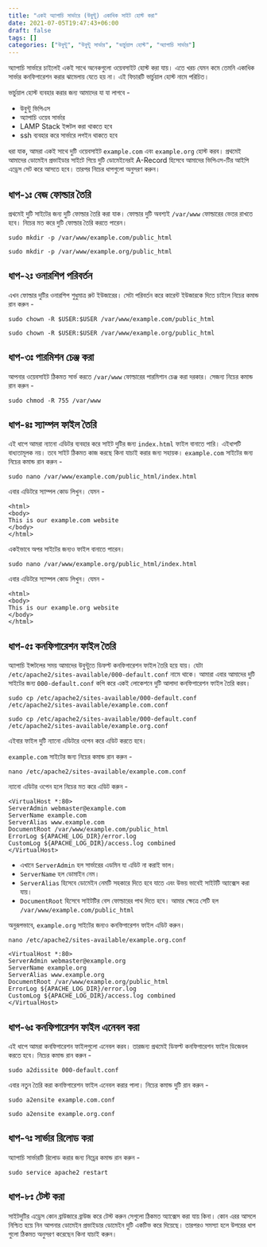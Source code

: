 ```yaml
---
title: "একই অ্যাপাচি সার্ভারে (উবুন্টু) একাধিক সাইট হোস্ট করা"
date: 2021-07-05T19:47:43+06:00
draft: false
tags: []
categories: ["উবুন্টু", "উবুন্টু সার্ভার", "ভার্চুয়াল হোস্ট", "অ্যাপাচি সার্ভার"]
---
```

অ্যাপাচি সার্ভারে চাইলেই একই সাথে অনেকগুলো ওয়েবসাইট হোস্ট করা যায়। এতে খরচ যেমন কমে তেমনি একাধিক সার্ভার কনফিগারেশন করার ঝামেলায় যেতে হয় না। এই ফিচারটি ভার্চুয়াল হোস্ট নামে পরিচিত।

ভার্চুয়াল হোস্ট ব্যবহার করার জন্য আমাদের যা যা লাগবে - 
* উবুন্টু ভিপিএস
* অ্যাপাচি ওয়েব সার্ভার
* LAMP Stack ইন্সটল করা থাকতে হবে
* ssh ব্যবহার করে সার্ভারে লগইন থাকতে হবে

ধরা যাক, আমরা একই সাথে দুটি ওয়েবসাইট `example.com` এবং `example.org` হোস্ট করব। প্রথমেই আমাদের ডোমেইন প্রভাইডার সাইটে গিয়ে দুটি ডোমেইনেরই A-Record হিসেবে আমাদের ভিপিএস-টির আইপি এড্রেস সেট করে আসতে হবে। তারপর নিচের ধাপগুলো অনুসরণ করুন।

## ধাপ-১ঃ বেজ ফোল্ডার তৈরি
প্রথমেই দুটি সাইটের জন্য দুটি ফোল্ডার তৈরি করা যাক। ফোল্ডার দুটি অবশ্যই `/var/www` ফোল্ডারের ভেতর রাখতে হবে। নিচের মত করে দুটি ফোল্ডার তৈরি করতে পারেন।
```
sudo mkdir -p /var/www/example.com/public_html
```
```
sudo mkdir -p /var/www/example.org/public_html
```
## ধাপ-২ঃ ওনারশিপ পরিবর্তন
এখন ফোল্ডার দুটির ওনারশিপ শুধুমাত্র রুট ইউজারের। সেটা পরিবর্তন করে কারেন্ট ইউজারকে দিতে চাইলে নিচের কমান্ড রান করুন -
```
sudo chown -R $USER:$USER /var/www/example.com/public_html
```
```
sudo chown -R $USER:$USER /var/www/example.org/public_html
```

## ধাপ-৩ঃ পারমিশন চেঞ্জ করা
আপনার ওয়েবসাইট ঠিকমত সার্ভ করতে `/var/www` ফোল্ডারের পারমিশান চেঞ্জ করা দরকার। সেজন্য নিচের কমান্ড রান করুন - 
```
sudo chmod -R 755 /var/www
```

## ধাপ-৪ঃ স্যাম্পল ফাইল তৈরি
এই ধাপে আমরা ন্যানো এডিটর ব্যবহার করে সাইট দুটির জন্য `index.html` ফাইল বানাতে পারি। এইধাপটি বাধ্যতামূলক নয়। তবে সাইট ঠিকমত কাজ করছে কিনা যাচাই করার জন্য সহায়ক। `example.com` সাইটের জন্য নিচের কমান্ড রান করুন - 
```
sudo nano /var/www/example.com/public_html/index.html
```
এবার এডিটরে স্যাম্পল কোড লিখুন। যেমন - 
```
<html>
<body>
This is our example.com website
</body>
</html>
```
একইভাবে অপর সাইটের জন্যও ফাইল বানাতে পারেন।
```
sudo nano /var/www/example.org/public_html/index.html
```
এবার এডিটরে স্যাম্পল কোড লিখুন। যেমন - 
```
<html>
<body>
This is our example.org website
</body>
</html>
```


## ধাপ-৫ঃ কনফিগারেশন ফাইল তৈরি
অ্যাপাচি ইন্সটলের সময় আমাদের উবুন্টুতে ডিফল্ট কনফিগারেশন ফাইল তৈরি হয়ে যায়। যেটা `/etc/apache2/sites-available/000-default.conf` নামে থাকে। আমারা এবার আমাদের দুটি সাইটের জন্য `000-default.conf` কপি করে একই লোকেশনে দুটি আলাদা কনফিগারেশন ফাইল তৈরি করব। 
```
sudo cp /etc/apache2/sites-available/000-default.conf /etc/apache2/sites-available/example.com.conf
```
```
sudo cp /etc/apache2/sites-available/000-default.conf /etc/apache2/sites-available/example.org.conf
```
এইবার ফাইল দুটি ন্যানো এডিটরে ওপেন করে এডিট করতে হবে।  

`example.com` সাইটের জন্য নিচের কমান্ড রান করুন - 
```
nano /etc/apache2/sites-available/example.com.conf
```
ন্যানো এডিটর ওপেন হলে নিচের মত করে এডিট করুন - 
```
<VirtualHost *:80>
ServerAdmin webmaster@example.com
ServerName example.com
ServerAlias www.example.com
DocumentRoot /var/www/example.com/public_html
ErrorLog ${APACHE_LOG_DIR}/error.log
CustomLog ${APACHE_LOG_DIR}/access.log combined
</VirtualHost>
```
* এখানে `ServerAdmin` হল সার্ভারের এডমিন যা এডিট না করাই ভাল।
* `ServerName` হল ডোমাইন নেম।
* `ServerAlias` হিসেবে ডোমেইন নেমটি সহকারে দিতে হবে যাতে এবং উভয় ভাবেই সাইটটি অ্যাক্সেস করা যায়।
* `DocumentRoot` হিসেবে সাইটটির বেস ফোল্ডারের পাথ দিতে হবে। আমার ক্ষেত্রে সেটি হল `/var/www/example.com/public_html`

অনুরূপভাবে, `example.org` সাইটের জন্যও কনফিগারেশন ফাইল এডিট করুন।
```
nano /etc/apache2/sites-available/example.org.conf
```
```
<VirtualHost *:80>
ServerAdmin webmaster@example.org
ServerName example.org
ServerAlias www.example.org
DocumentRoot /var/www/example.org/public_html
ErrorLog ${APACHE_LOG_DIR}/error.log
CustomLog ${APACHE_LOG_DIR}/access.log combined
</VirtualHost>
```

## ধাপ-৬ঃ কনফিগারেশন ফাইল এনেবল করা
এই ধাপে আমরা কনফিগারেশন ফাইলগুলো এনেবল করব। তারজন্য প্রথমেই ডিফল্ট কনফিগারেশন ফাইল ডিজেবল করতে হবে। নিচের কমান্ড রান করুন - 
```
sudo a2dissite 000-default.conf
```
এবার নতুন তৈরি করা কনফিগারেশন ফাইল এনেবল করার পালা। নিচের কমান্ড দুটি রান করুন - 
```
sudo a2ensite example.com.conf
```
```
sudo a2ensite example.org.conf
```

## ধাপ-৭ঃ সার্ভার রিলোড করা
অ্যাপাচি সার্ভারটি রিলোড করার জন্য নিচ্রের কমান্ড রান করুন - 
```
sudo service apache2 restart
```

## ধাপ-৮ঃ টেস্ট করা
সাইটদুটির এড্রেস কোন ব্রাউজারে ব্রাউজ করে টেস্ট করুন সেগুলো ঠিকমত অ্যাক্সেস করা যায় কিনা। কোন এরর আসলে নিশ্চিত হয়ে নিন আপনার ডোমেইন প্রভাইডার ডোমেইন দুটি একটিভ করে দিয়েছে। তারপরও সমস্যা হলে উপরের ধাপ গুলো ঠিকমত অনুসরণ করেছেন কিনা যাচাই করুন।

